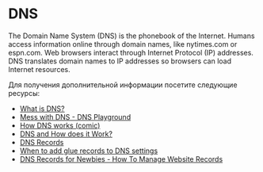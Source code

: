# DNS

The Domain Name System (DNS) is the phonebook of the Internet. Humans access information online through domain names, like nytimes.com or espn.com. Web browsers interact through Internet Protocol (IP) addresses. DNS translates domain names to IP addresses so browsers can load Internet resources.

Для получения дополнительной информации посетите следующие ресурсы:

- [What is DNS?](https://www.cloudflare.com/en-gb/learning/dns/what-is-dns/)
- [Mess with DNS - DNS Playground](https://messwithdns.net/)
- [How DNS works (comic)](https://howdns.works/)
- [DNS and How does it Work?](https://www.youtube.com/watch?v=Wj0od2ag5sk)
- [DNS Records](https://www.youtube.com/watch?v=7lxgpKh_fRY)
- [When to add glue records to DNS settings](https://www.youtube.com/watch?v=e48AyJOA9W8)
- [DNS Records for Newbies - How To Manage Website Records](https://www.youtube.com/watch?v=YV5tkQYcvfg)
